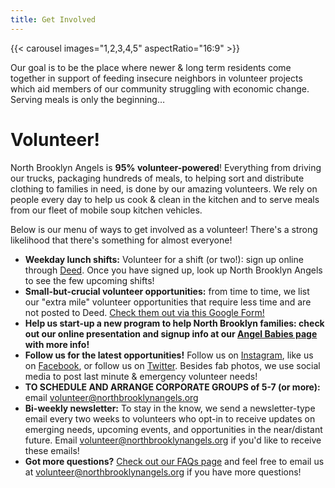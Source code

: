 ```yaml
---
title: Get Involved
---
```


{{< carousel images="1,2,3,4,5" aspectRatio="16:9" >}}

Our goal is to be the place where newer & long term residents come together in support of feeding insecure neighbors in volunteer projects which aid members of our community struggling with economic change. Serving meals is only the beginning…

# Volunteer!

North Brooklyn Angels is **95% volunteer-powered**! Everything from driving our trucks, packaging hundreds of meals, to helping sort and distribute clothing to families in need, is done by our amazing volunteers. We rely on people every day to help us cook & clean in the kitchen and to serve meals from our fleet of mobile soup kitchen vehicles.

Below is our menu of ways to get involved as a volunteer! There's a strong likelihood that there's something for almost everyone!

* **Weekday lunch shifts:** Volunteer for a shift (or two!): sign up online through [Deed](http://bit.ly/nbadeed). Once you have signed up, look up North Brooklyn Angels to see the few upcoming shifts!
* **Small-but-crucial volunteer opportunities:** from time to time, we list our "extra mile" volunteer opportunities that require less time and are not posted to Deed. [Check them out via this Google Form!](https://bit.ly/nba2024survey)
* **Help us start-up a new program to help North Brooklyn families: check out our online presentation and signup info at our [Angel Babies page](/angel-babies) with more info!**
* **Follow us for the latest opportunities!** Follow us on [Instagram](https://instagram.com/northbrooklynangels), like us on [Facebook](https://facebook.com/northbrooklynangels), or follow us on [Twitter](https://twitter.com/nbrooklynangels). Besides fab photos, we use social media to post last minute & emergency volunteer needs!
* **TO SCHEDULE AND ARRANGE CORPORATE GROUPS of 5-7 (or more):** email [volunteer@northbrooklynangels.org](mailto:volunteer@northbrooklynangels.org)
* **Bi-weekly newsletter:** To stay in the know, we send a newsletter-type email every two weeks to volunteers who opt-in to receive updates on emerging needs, upcoming events, and opportunities in the near/distant future. Email [volunteer@northbrooklynangels.org](mailto:volunteer@northbrooklynangels.org) if you'd like to receive these emails!
* **Got more questions?** [Check out our FAQs page](/faq) and feel free to email us at [volunteer@northbrooklynangels.org](mailto:volunteer@northbrooklynangels.org) if you have more questions!